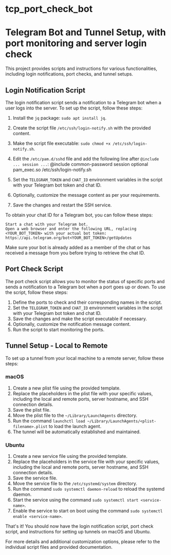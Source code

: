 # tcp_port_check_bot
# Telegram Bot and Tunnel Setup, with port monitoring and server login check

This project provides scripts and instructions for various functionalities, including login notifications, port checks, and tunnel setups.

## Login Notification Script

The login notification script sends a notification to a Telegram bot when a user logs into the server. To set up the script, follow these steps:

1. Install the `jq` package: `sudo apt install jq`.
2. Create the script file `/etc/ssh/login-notify.sh` with the provided content.
3. Make the script file executable: `sudo chmod +x /etc/ssh/login-notify.sh`.
4. Edit the `/etc/pam.d/sshd` file and add the following line after `@include ... session ...`:
    @include common-password
    session optional pam_exec.so /etc/ssh/login-notify.sh

5. Set the `TELEGRAM_TOKEN` and `CHAT_ID` environment variables in the script with your Telegram bot token and chat ID.
6. Optionally, customize the message content as per your requirements.
7. Save the changes and restart the SSH service.

To obtain your chat ID for a Telegram bot, you can follow these steps:

    Start a chat with your Telegram bot.
    Open a web browser and enter the following URL, replacing <YOUR_BOT_TOKEN> with your actual bot token:
    https://api.telegram.org/bot<YOUR_BOT_TOKEN>/getUpdates
Make sure your bot is already added as a member of the chat or has received a message from you before trying to retrieve the chat ID.

## Port Check Script

The port check script allows you to monitor the status of specific ports and sends a notification to a Telegram bot when a port goes up or down. To use the script, follow these steps:

1. Define the ports to check and their corresponding names in the script.
2. Set the `TELEGRAM_TOKEN` and `CHAT_ID` environment variables in the script with your Telegram bot token and chat ID.
3. Save the changes and make the script executable if necessary.
4. Optionally, customize the notification message content.
5. Run the script to start monitoring the ports.

## Tunnel Setup - Local to Remote

To set up a tunnel from your local machine to a remote server, follow these steps:

### macOS

1. Create a new plist file using the provided template.
2. Replace the placeholders in the plist file with your specific values, including the local and remote ports, server hostname, and SSH connection details.
3. Save the plist file.
4. Move the plist file to the `~/Library/LaunchAgents` directory.
5. Run the command `launchctl load ~/Library/LaunchAgents/<plist-filename>.plist` to load the launch agent.
6. The tunnel will be automatically established and maintained.

### Ubuntu

1. Create a new service file using the provided template.
2. Replace the placeholders in the service file with your specific values, including the local and remote ports, server hostname, and SSH connection details.
3. Save the service file.
4. Move the service file to the `/etc/systemd/system` directory.
5. Run the command `sudo systemctl daemon-reload` to reload the systemd daemon.
6. Start the service using the command `sudo systemctl start <service-name>`.
7. Enable the service to start on boot using the command `sudo systemctl enable <service-name>`.

That's it! You should now have the login notification script, port check script, and instructions for setting up tunnels on macOS and Ubuntu.

For more details and additional customization options, please refer to the individual script files and provided documentation.


